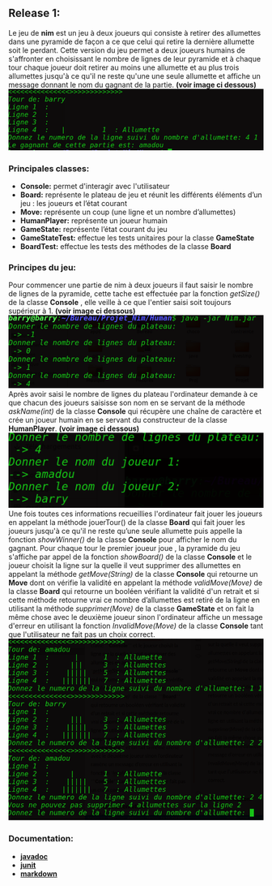 ﻿
## Release 1:
Le jeu de **nim** est un jeu à deux joueurs qui consiste à retirer des allumettes dans une pyramide de façon a ce que celui qui retire la dernière allumette soit le perdant.
Cette version du jeu permet a deux joueurs humains de s'affronter en choisissant le nombre de lignes de leur pyramide et à chaque tour chaque joueur doit retirer au moins une allumette et au plus trois allumettes jusqu'à ce qu'il ne reste qu'une une seule allumette et affiche un message donnant le nom du gagnant de la partie.  **(voir image ci dessous)**
![ ](captures/showWinner.png)
### Principales classes:
* **Console:** permet d'interagir avec l'utilisateur
* **Board:** représente le plateau de jeu et réunit les différents éléments d’un jeu :
les joueurs et l’état courant
* **Move:** représente un coup (une ligne et un nombre d’allumettes)
* **HumanPlayer:** représente un joueur humain
* **GameState:** représente l’état courant du jeu
* **GameStateTest:** effectue les tests unitaires pour la classe **GameState**
* **BoardTest:** effectue les tests des méthodes de la classe **Board**

### Principes du jeu:
Pour commencer une partie de nim à deux joueurs il faut saisir le nombre de lignes de la pyramide, cette tache est effectuée par la fonction *getSize()* de la classe **Console** , elle veille à ce que l'entier saisi soit toujours supérieur à 1.  **(voir image ci dessous)**
![ ](captures/getSize.png)
Après avoir saisi le nombre de lignes du plateau l'ordinateur demande à ce que chacun des joueurs saisisse son nom en se servant de la méthode *askName(int)* de la classe **Console** qui récupère une chaîne de caractère et crée un joueur humain en se servant du constructeur de la classe **HumanPlayer**.  **(voir image ci dessous)**
![ ](captures/askName.png)
Une fois toutes ces informations recueillies l'ordinateur  fait jouer les joueurs en appelant la méthode jouerTour() de la classe **Board** qui fait jouer les joueurs jusqu'à ce qu'il ne reste qu’une seule allumette puis appelle la fonction *showWinner()* de la classe **Console** pour afficher le nom du gagnant.
Pour chaque tour le premier  joueur joue , la pyramide du jeu s'affiche par appel de la fonction *showBoard()* de la classe **Console** et le joueur choisit la ligne sur la quelle il veut supprimer des allumettes en appelant la méthode *getMove(String)* de la classe **Console** qui retourne un **Move**   dont on vérifie la validité en appelant la méthode *validMove(Move)* de la classe **Board** qui retourne un booléen vérifiant la validité d'un retrait et si cette méthode retourne vrai ce nombre d’allumettes est retiré de la ligne en utilisant la méthode *supprimer(Move)* de la classe **GameState** et on fait la même chose avec le deuxième joueur sinon l'ordinateur affiche un message d'erreur en utilisant la fonction *InvalidMove(Move)* de la classe **Console** tant que l'utilisateur ne fait pas un choix correct.![ ](captures/Tour.png)

### Documentation:
* [**javadoc**](https://openclassrooms.com/courses/presentation-de-la-javadoc)
 * [**junit**](https://openclassrooms.com/courses/les-tests-unitaires-en-java)
* [**markdown**](https://fr.wikipedia.org/wiki/Markdown)
